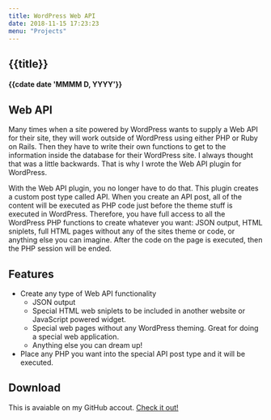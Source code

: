 ```yaml
---
title: WordPress Web API
date: 2018-11-15 17:23:23
menu: "Projects"
---
```

## {{title}}
#### {{cdate date 'MMMM D, YYYY'}}


## Web API

Many times when a site powered by WordPress wants to supply a Web API for their site, they will work outside of WordPress using either PHP or Ruby on Rails. Then they have to write their own functions to get to the information inside the database for their WordPress site. I always thought that was a little backwards. That is why I wrote the Web API plugin for WordPress.


With the Web API plugin, you no longer have to do that. This plugin creates a custom post type called API. When you create an API post, all of the content will be executed as PHP code just before the theme stuff is executed in WordPress. Therefore, you have full access to all the WordPress PHP functions to create whatever you want: JSON output, HTML sniplets, full HTML pages without any of the sites theme or code, or anything else you can imagine. After the code on the page is executed, then the PHP session will be ended.


## Features


- Create any type of Web API functionality
	- JSON output
	- Special HTML web sniplets to be included in another website or JavaScript powered widget.
	- Special web pages without any WordPress theming. Great for doing a special web application.
	- Anything else you can dream up!
- Place any PHP you want into the special API post type and it will be executed.

## Download

This is avaiable on my GitHub accout. [Check it out!](https://github.com/raguay/cct_api)


